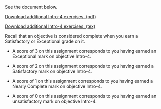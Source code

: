 See the document below.

[Download additional Intro-4 exercises. (pdf)](Intro-4.pdf)

[Download additional Intro-4 exercises. (tex)](Intro-4.tex)

Recall that an objective is considered complete when you earn a Satisfactory or Exceptional grade on it.

* A score of 3 on this assignment corresponds to you having earned an Exceptional mark on objective Intro-4.

* A score of 2 on this assignment corresponds to you having earned a Satisfactory mark on objective Intro-4.

* A score of 1 on this assignment corresponds to you having earned a Nearly Complete mark on objective Intro-4.

* A score of 0 on this assignment corresponds to you having earned an unsatisfactory mark on objective Intro-4.